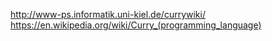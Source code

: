 http://www-ps.informatik.uni-kiel.de/currywiki/
https://en.wikipedia.org/wiki/Curry_(programming_language)

